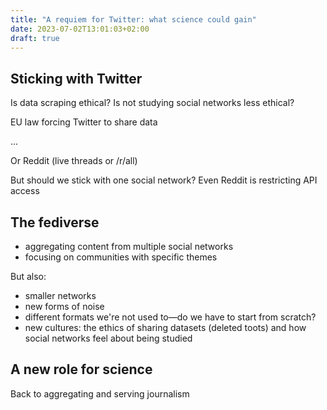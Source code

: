 ```yaml
---
title: "A requiem for Twitter: what science could gain"
date: 2023-07-02T13:01:03+02:00
draft: true
---
```


## Sticking with Twitter

Is data scraping ethical?
Is not studying social networks less ethical?

EU law forcing Twitter to share data

...

Or Reddit (live threads or /r/all)

But should we stick with one social network?
Even Reddit is restricting API access

## The fediverse

- aggregating content from multiple social networks
- focusing on communities with specific themes

But also:

- smaller networks
- new forms of noise
- different formats we're not used to—do we have to start from scratch?
- new cultures: the ethics of sharing datasets (deleted toots) and how social networks feel about being studied

## A new role for science

Back to aggregating and serving journalism